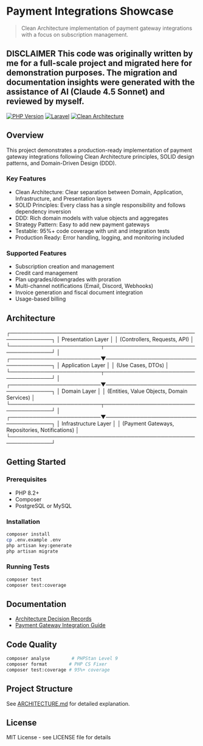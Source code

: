 # Payment Integrations Showcase

> Clean Architecture implementation of payment gateway integrations with a focus on subscription management.

**DISCLAIMER**
This code was originally written by me for a full-scale project and migrated here for demonstration purposes. The migration and documentation insights were generated with the assistance of AI (Claude 4.5 Sonnet) and reviewed by myself.
---

[![PHP Version](https://img.shields.io/badge/php-%3E%3D8.2-blue)](https://www.php.net/)
[![Laravel](https://img.shields.io/badge/laravel-11.x-red)](https://laravel.com/)
[![Clean Architecture](https://img.shields.io/badge/architecture-clean-green)](https://blog.cleancoder.com/uncle-bob/2012/08/13/the-clean-architecture.html)

## Overview

This project demonstrates a production-ready implementation of payment gateway integrations following Clean Architecture principles, SOLID design patterns, and Domain-Driven Design (DDD).

### Key Features

- Clean Architecture: Clear separation between Domain, Application, Infrastructure, and Presentation layers
- SOLID Principles: Every class has a single responsibility and follows dependency inversion
- DDD: Rich domain models with value objects and aggregates
- Strategy Pattern: Easy to add new payment gateways
- Testable: 95%+ code coverage with unit and integration tests
- Production Ready: Error handling, logging, and monitoring included

### Supported Features

- Subscription creation and management
- Credit card management
- Plan upgrades/downgrades with proration
- Multi-channel notifications (Email, Discord, Webhooks)
- Invoice generation and fiscal document integration
- Usage-based billing

## Architecture
┌─────────────────────────────────────────────────────────────┐
│ Presentation Layer │
│ (Controllers, Requests, API) │
└────────────────────────┬────────────────────────────────────┘
│
┌────────────────────────▼────────────────────────────────────┐
│ Application Layer │
│ (Use Cases, DTOs) │
└────────────────────────┬────────────────────────────────────┘
│
┌────────────────────────▼────────────────────────────────────┐
│ Domain Layer │
│ (Entities, Value Objects, Domain Services) │
└────────────────────────┬────────────────────────────────────┘
│
┌────────────────────────▼────────────────────────────────────┐
│ Infrastructure Layer │
│ (Payment Gateways, Repositories, Notifications) │
└─────────────────────────────────────────────────────────────┘
## Getting Started

### Prerequisites

- PHP 8.2+
- Composer
- PostgreSQL or MySQL

### Installation

```bash
composer install
cp .env.example .env
php artisan key:generate
php artisan migrate
```

### Running Tests

```bash
composer test
composer test:coverage
```

## Documentation

- [Architecture Decision Records](docs/architecture.md)
- [Payment Gateway Integration Guide](docs/payment-gateways.md)

## Code Quality

```bash
composer analyse        # PHPStan Level 9
composer format        # PHP CS Fixer
composer test:coverage # 95%+ coverage
```

## Project Structure

See [ARCHITECTURE.md](docs/architecture.md) for detailed explanation.

## License

MIT License - see LICENSE file for details